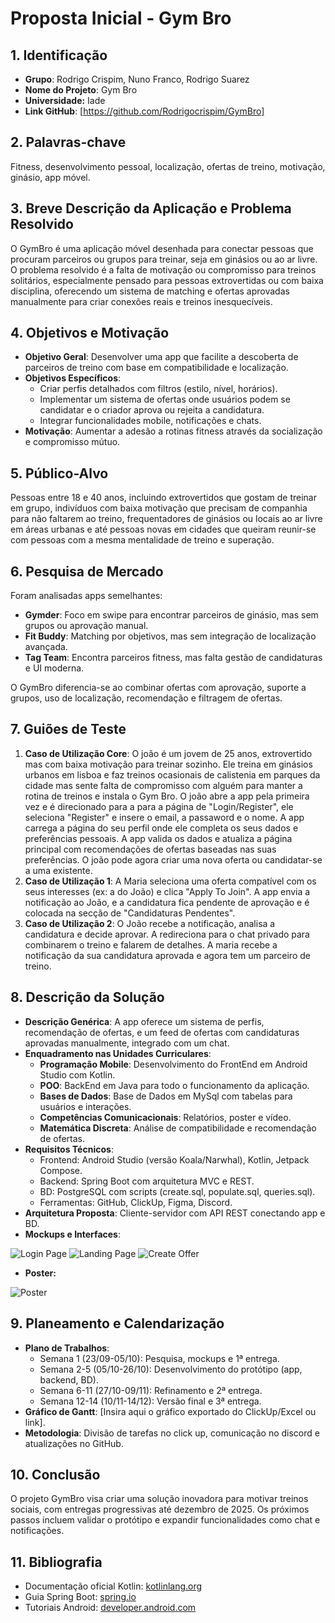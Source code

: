  # Proposta Inicial - Gym Bro

## 1. Identificação
- **Grupo**: Rodrigo Crispim, Nuno Franco, Rodrigo Suarez
- **Nome do Projeto**: Gym Bro
- **Universidade:** Iade
- **Link GitHub**: [https://github.com/Rodrigocrispim/GymBro]

## 2. Palavras-chave
Fitness, desenvolvimento pessoal, localização, ofertas de treino, motivação, ginásio, app móvel.

## 3. Breve Descrição da Aplicação e Problema Resolvido
O GymBro é uma aplicação móvel desenhada para conectar pessoas que procuram parceiros ou grupos para treinar, seja em ginásios ou ao ar livre. O problema resolvido é a falta de motivação ou compromisso para treinos solitários, especialmente pensado para pessoas extrovertidas ou com baixa disciplina, oferecendo um sistema de matching e ofertas aprovadas manualmente para criar conexões reais e treinos inesquecíveis.

## 4. Objetivos e Motivação
- **Objetivo Geral**: Desenvolver uma app que facilite a descoberta de parceiros de treino com base em compatibilidade e localização.
- **Objetivos Específicos**: 
  - Criar perfis detalhados com filtros (estilo, nível, horários).
  - Implementar um sistema de ofertas onde usuários podem se candidatar e o criador aprova ou rejeita a candidatura.
  - Integrar funcionalidades mobile, notificações e chats.
- **Motivação**: Aumentar a adesão a rotinas fitness através da socialização e compromisso mútuo.

## 5. Público-Alvo
Pessoas entre 18 e 40 anos, incluindo extrovertidos que gostam de treinar em grupo, indivíduos com baixa motivação que precisam de companhia para não faltarem ao treino, frequentadores de ginásios ou locais ao ar livre em áreas urbanas e até pessoas novas em cidades que queiram reunir-se com pessoas com a mesma mentalidade de treino e superação.

## 6. Pesquisa de Mercado
Foram analisadas apps semelhantes:
- **Gymder**: Foco em swipe para encontrar parceiros de ginásio, mas sem grupos ou aprovação manual.
- **Fit Buddy**: Matching por objetivos, mas sem integração de localização avançada.
- **Tag Team**: Encontra parceiros fitness, mas falta gestão de candidaturas e UI moderna.

O GymBro diferencia-se ao combinar ofertas com aprovação, suporte a grupos, uso de localização, recomendação e filtragem de ofertas.

## 7. Guiões de Teste
1. **Caso de Utilização Core**: O joão é um jovem de 25 anos, extrovertido mas com baixa motivação para treinar sozinho. Ele treina em ginásios urbanos em lisboa e faz treinos ocasionais de calistenia
 em parques da cidade mas sente falta de compromisso com alguém para manter a rotina de treinos e instala o Gym Bro. O joão abre a app pela primeira vez e é direcionado para a para a página de "Login/Register", ele seleciona "Register" e insere o email, a passaword e o nome. A app carrega a página do seu perfil onde ele completa os seus dados e preferências pessoais. A app valida os dados e atualiza a página principal com recomendações de ofertas baseadas nas suas preferências. O joão pode agora criar uma nova oferta ou candidatar-se a uma existente. 
2. **Caso de Utilização 1**: A Maria seleciona uma oferta compatível com os seus interesses (ex: a do João) e clica "Apply To Join". A app envia a notificação ao João, e a candidatura fica pendente de aprovação e é colocada na secção de "Candidaturas Pendentes".  
3. **Caso de Utilização 2**: O João recebe a notificação, analisa a candidatura e decide aprovar. A redireciona para o chat privado para combinarem o treino e falarem de detalhes. A maria recebe a notificação da sua candidatura aprovada e agora tem um parceiro de treino.

## 8. Descrição da Solução
- **Descrição Genérica**: A app oferece um sistema de perfis, recomendação de ofertas, e um feed de ofertas com candidaturas aprovadas manualmente, integrado com um chat.
- **Enquadramento nas Unidades Curriculares**:
  - **Programação Mobile**: Desenvolvimento do FrontEnd em Android Studio com Kotlin.
  - **POO**: BackEnd em Java para todo o funcionamento da aplicação.
  - **Bases de Dados**: Base de Dados em MySql com tabelas para usuários e interações.
  - **Competências Comunicacionais**: Relatórios, poster e vídeo.
  - **Matemática Discreta**: Análise de compatibilidade e recomendação de ofertas.
- **Requisitos Técnicos**:
  - Frontend: Android Studio (versão Koala/Narwhal), Kotlin, Jetpack Compose.
  - Backend: Spring Boot com arquitetura MVC e REST.
  - BD: PostgreSQL com scripts (create.sql, populate.sql, queries.sql).
  - Ferramentas: GitHub, ClickUp, Figma, Discord.
- **Arquitetura Proposta**: Cliente-servidor com API REST conectando app e BD.
- **Mockups e Interfaces**: 

![Login Page]([image-1.png](https://github.com/Rodrigocrispim/GymBro/blob/main/entrega%201/Mockups/Create%20offer.png?raw=true)) ![Landing Page]([image-2.png](https://github.com/Rodrigocrispim/GymBro/blob/main/entrega%201/Mockups/Landing%20page.png?raw=true)) ![Create Offer]([image-3.png](https://github.com/Rodrigocrispim/GymBro/blob/main/entrega%201/Mockups/Login.png?raw=true))

- **Poster:**

![Poster](<img width="707" height="1000" alt="image" src="https://github.com/user-attachments/assets/60851d5b-0125-4512-8e29-d921d0ab2de0" />
)
## 9. Planeamento e Calendarização
- **Plano de Trabalhos**: 
  - Semana 1 (23/09-05/10): Pesquisa, mockups e 1ª entrega.
  - Semana 2-5 (05/10-26/10): Desenvolvimento do protótipo (app, backend, BD).
  - Semana 6-11 (27/10-09/11): Refinamento e 2ª entrega.
  - Semana 12-14 (10/11-14/12): Versão final e 3ª entrega.
- **Gráfico de Gantt**: [Insira aqui o gráfico exportado do ClickUp/Excel ou link].
- **Metodologia**: Divisão de tarefas no click up, comunicação no discord e atualizações no GitHub.

## 10. Conclusão
O projeto GymBro visa criar uma solução inovadora para motivar treinos sociais, com entregas progressivas até dezembro de 2025. Os próximos passos incluem validar o protótipo e expandir funcionalidades como chat e notificações.

## 11. Bibliografia
- Documentação oficial Kotlin: [kotlinlang.org](https://kotlinlang.org)
- Guia Spring Boot: [spring.io](https://spring.io)
- Tutoriais Android: [developer.android.com](https://developer.android.com)
